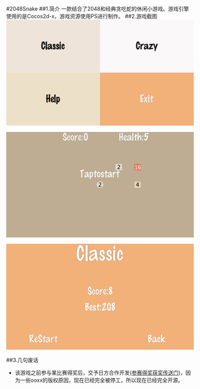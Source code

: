 #2048Snake
##1.简介<a name="dot"/>
一款结合了2048和经典贪吃蛇的休闲小游戏。游戏引擎使用的是Cocos2d-x，游戏资源使用PS进行制作。
##2.游戏截图
<a name="pic"/>
![](https://github.com/Tezika/ImageCache/blob/master/2048Snake/p2.png)  


![](https://github.com/Tezika/ImageCache/blob/master/2048Snake/p1.png)


![](https://github.com/Tezika/ImageCache/blob/master/2048Snake/p3.png)

##3.几句废话<a name="link"/>
* 该游戏之前参与某比赛得奖后，交予日方合作开发([参赛得奖获奖传送门](http://game.cdcass.org.cn/nameList.html))，因为一些ooxx的版权原因，现在已经完全被停工，所以现在已经完全开源。

